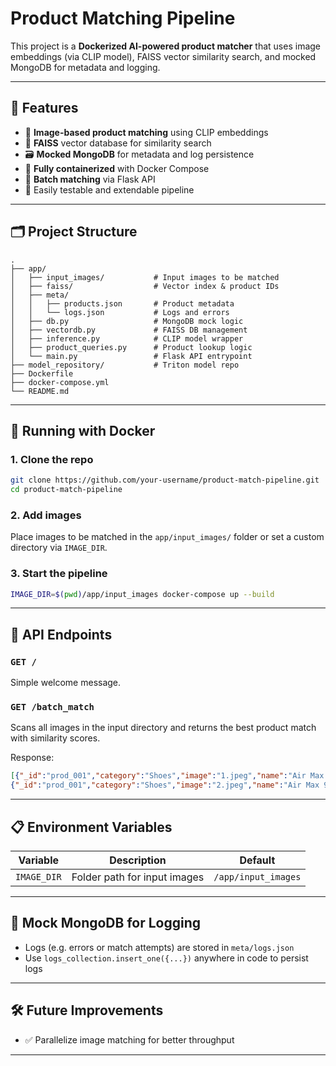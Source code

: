 
# Product Matching Pipeline

This project is a **Dockerized AI-powered product matcher** that uses image embeddings (via CLIP model), FAISS vector similarity search, and mocked MongoDB for metadata and logging.

---

## 🚀 Features

- 🔎 **Image-based product matching** using CLIP embeddings
- 🧠 **FAISS** vector database for similarity search
- 🗃️ **Mocked MongoDB** for metadata and log persistence
- 🐳 **Fully containerized** with Docker Compose
- 📂 **Batch matching** via Flask API
- 🧪 Easily testable and extendable pipeline

---

## 🗂️ Project Structure

```
.
├── app/
│   ├── input_images/           # Input images to be matched
│   ├── faiss/                  # Vector index & product IDs
│   ├── meta/
│   │   ├── products.json       # Product metadata
│   │   └── logs.json           # Logs and errors
│   ├── db.py                   # MongoDB mock logic
│   ├── vectordb.py             # FAISS DB management
│   ├── inference.py            # CLIP model wrapper
│   ├── product_queries.py      # Product lookup logic
│   └── main.py                 # Flask API entrypoint
├── model_repository/           # Triton model repo
├── Dockerfile
├── docker-compose.yml
└── README.md
```

---

## 🐳 Running with Docker

### 1. Clone the repo

```bash
git clone https://github.com/your-username/product-match-pipeline.git
cd product-match-pipeline
```

### 2. Add images

Place images to be matched in the `app/input_images/` folder or set a custom directory via `IMAGE_DIR`.

### 3. Start the pipeline

```bash
IMAGE_DIR=$(pwd)/app/input_images docker-compose up --build
```

---

## 📡 API Endpoints

### `GET /`

Simple welcome message.

### `GET /batch_match`

Scans all images in the input directory and returns the best product match with similarity scores.

Response:

```json
[{"_id":"prod_001","category":"Shoes","image":"1.jpeg","name":"Air Max 90","price":129.99,"similarity":107.18307495117188},
{"_id":"prod_001","category":"Shoes","image":"2.jpeg","name":"Air Max 90","price":129.99,"similarity":109.03010559082031}]
```

---

## 📋 Environment Variables

| Variable      | Description                          | Default                |
|---------------|--------------------------------------|------------------------|
| `IMAGE_DIR`   | Folder path for input images         | `/app/input_images`   |

---

## 🧪 Mock MongoDB for Logging

- Logs (e.g. errors or match attempts) are stored in `meta/logs.json`
- Use `logs_collection.insert_one({...})` anywhere in code to persist logs

---

## 🛠️ Future Improvements

- ✅ Parallelize image matching for better throughput

---
